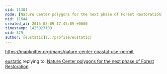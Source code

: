 ```yaml
---
cid: 11301
node: [Nature Center polygons for the next phase of Forest Restoration](../notes/eustatic/02-28-2015/nature-center-polygons-for-the-next-phase-of-forest-restoration)
nid: 11644
created_at: 2015-03-09 17:45:09 +0000
timestamp: 1425923109
uid: 379
author: [eustatic](../profile/eustatic)
---
```


https://mapknitter.org/maps/nature-center-coastal-use-permit

[eustatic](../profile/eustatic) replying to: [Nature Center polygons for the next phase of Forest Restoration](../notes/eustatic/02-28-2015/nature-center-polygons-for-the-next-phase-of-forest-restoration)

